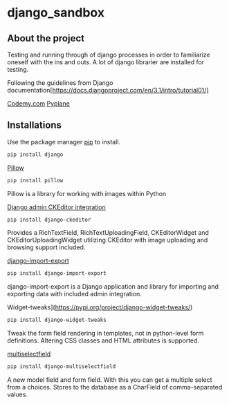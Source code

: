 # django_sandbox

## About the project
Testing and running through of django processes in order to familiarize oneself with the ins and outs.
A lot of django librarier are installed for testing.

Following the guidelines from
Django documentation[https://docs.djangoproject.com/en/3.1/intro/tutorial01/]

[Codemy.com](https://www.youtube.com/watch?v=B40bteAMM_M&list=PLCC34OHNcOtr025c1kHSPrnP18YPB-NFi&ab_channel=Codemy.com)
[Pyplane](https://www.youtube.com/watch?v=t3BdM6JlAmY&ab_channel=Pyplane)

## Installations
Use the package manager [pip](https://pip.pypa.io/en/stable/) to install.
```bash
pip install django
```

[Pillow](https://pillow.readthedocs.io/en/stable/installation.html)
```bash
pip install pillow
```
Pillow is a library for working with images within Python

[Django admin CKEditor integration](https://pypi.org/project/django-ckeditor/)
```bash
pip install django-ckeditor
```
Provides a RichTextField, RichTextUploadingField, CKEditorWidget and CKEditorUploadingWidget utilizing CKEditor with image uploading and browsing support included.

[django-import-export](https://django-import-export.readthedocs.io/en/latest/)
```bash
pip install django-import-export
```
django-import-export is a Django application and library for importing and exporting data with included admin integration.

Widget-tweaks](https://pypi.org/project/django-widget-tweaks/)
```bash
pip install django-widget-tweaks
```
Tweak the form field rendering in templates, not in python-level form definitions. Altering CSS classes and HTML attributes is supported.

[multiselectfield](https://pypi.org/project/django-multiselectfield/)
```bash
pip install django-multiselectfield
```
A new model field and form field. With this you can get a multiple select from a choices. Stores to the database as a CharField of comma-separated values.



